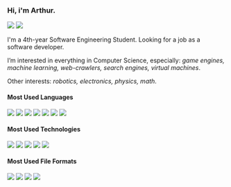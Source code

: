 ### Hi, i'm Arthur.

[![](https://img.shields.io/badge/-LinkedIn-0077B5?style=flat&logo=linkedin&logoColor=white)](https://www.linkedin.com/in/arthur-karpachuk/)
[![](https://img.shields.io/badge/-Gmail-c14438?style=flat&logo=gmail&logoColor=white&)](mailto:mmy.name.is.humann@gmail.com)

I'm a 4th-year Software Engineering Student. Looking for a job as a software developer.

I’m interested in everything in Computer Science, especially: 
_game engines, machine learning, web-crawlers, search engines, virtual machines_.

Other interests: _robotics, electronics, physics, math_.

#### Most Used Languages
![](https://img.shields.io/badge/-C++-00599c?style=flat&logo=c%2b%2b&logoColor=white)
![](https://img.shields.io/badge/-GLSL-5586a4?style=flat&logo=opengl&logoColor=white)
![](https://img.shields.io/badge/-C%20programming%20language-a8b9cc?style=flat&logo=c&logoColor=111111)
![](https://img.shields.io/badge/-CSharp-239120?&logo=c-sharp&logoColor=white)
![](https://img.shields.io/badge/-Ruby-cc342d?style=flat&logo=ruby&logoColor=white)
![](https://img.shields.io/badge/-Lua-2c2d72?style=flat&logo=lua&logoColor=white)
![](https://img.shields.io/badge/-SQL-cc2927?&logo=microsoft-sql-server&logoColor=white)

#### Most Used Technologies
![](https://img.shields.io/badge/-OpenGL-5586a4?style=flat&logo=opengl&logoColor=white)
![](https://img.shields.io/badge/-Git-f05032?style=flat&logo=git&logoColor=white)
![](https://img.shields.io/badge/-Microsoft%20SQL%20Server-cc2927?style=flat&logo=microsoft-sql-server&logoColor=white)
![](https://img.shields.io/badge/-Visual%20Studio-5c2d91?style=flat&logo=visual-studio&logoColor=white)
![](https://img.shields.io/badge/-Atmel%20AVR-00599c?style=flat)

#### Most Used File Formats
![](https://img.shields.io/badge/-JSON-white?style=flat&logo=json&logoColor=000000)
![](https://img.shields.io/badge/-CSV-white?style=flat)
![](https://img.shields.io/badge/-Markdown-white?style=flat&logo=markdown&logoColor=000000)
![](https://img.shields.io/badge/-HTML-e34f26?style=flat&logo=html5&logoColor=white)
